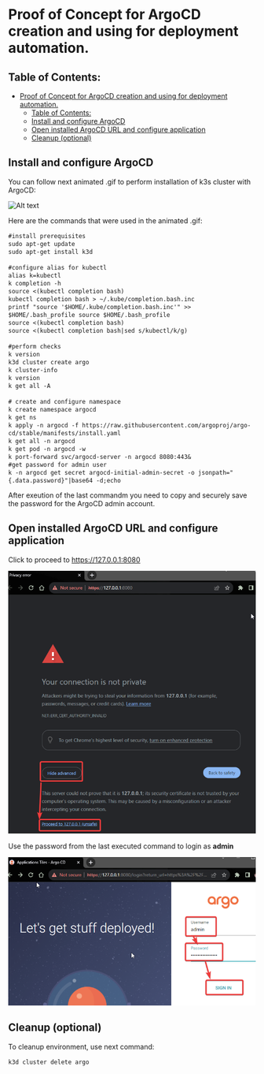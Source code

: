 # Proof of Concept for ArgoCD creation and using for deployment automation.
## Table of Contents:
- [Proof of Concept for ArgoCD creation and using for deployment automation.](#proof-of-concept-for-argocd-creation-and-using-for-deployment-automation)
	- [Table of Contents:](#table-of-contents)
	- [Install and configure ArgoCD](#install-and-configure-argocd)
	- [Open installed ArgoCD URL and configure application](#open-installed-argocd-url-and-configure-application)
	- [Cleanup (optional)](#cleanup-optional)


## Install and configure ArgoCD
You can follow next animated .gif to perform installation of k3s cluster with ArgoCD:

![Alt text](img/PoC.gif)

Here are the commands that were used in the animated .gif:

	#install prerequisites
    sudo apt-get update
    sudo apt-get install k3d

	#configure alias for kubectl
    alias k=kubectl
	k completion -h
    source <(kubectl completion bash)
    kubectl completion bash > ~/.kube/completion.bash.inc  
	printf "source '$HOME/.kube/completion.bash.inc'" >> $HOME/.bash_profile source $HOME/.bash_profile
	source <(kubectl completion bash)
	source <(kubectl completion bash|sed s/kubectl/k/g)

	#perform checks
	k version
	k3d cluster create argo
	k cluster-info
	k version
	k get all -A

	# create and configure namespace
	k create namespace argocd
	k get ns
	k apply -n argocd -f https://raw.githubusercontent.com/argoproj/argo-cd/stable/manifests/install.yaml
	k get all -n argocd
	k get pod -n argocd -w
	k port-forward svc/argocd-server -n argocd 8080:443&
	#get password for admin user
	k -n argocd get secret argocd-initial-admin-secret -o jsonpath="{.data.password}"|base64 -d;echo

After exeution of the last commandm you need to copy and securely save the password for the ArgoCD admin account.

## Open installed ArgoCD URL and configure application
Click to proceed to https://127.0.0.1:8080

![localhost-ArgoCD](img/localhost-ArgoCD.png)

Use the password from the last executed command to login as **admin**

![ArgoCD-login-page](img/ArgoCD-login-page.png)

## Cleanup (optional)
To cleanup environment, use next command:

	k3d cluster delete argo
